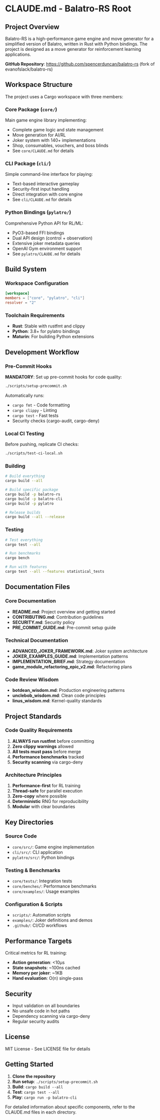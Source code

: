 # CLAUDE.md - Balatro-RS Root

## Project Overview

Balatro-RS is a high-performance game engine and move generator for a simplified version of Balatro, written in Rust with Python bindings. The project is designed as a move generator for reinforcement learning applications.

**GitHub Repository**: https://github.com/spencerduncan/balatro-rs (fork of evanofslack/balatro-rs)

## Workspace Structure

The project uses a Cargo workspace with three members:

### Core Package (`core/`)
Main game engine library implementing:
- Complete game logic and state management
- Move generation for AI/RL
- Joker system with 140+ implementations
- Shop, consumables, vouchers, and boss blinds
- See `core/CLAUDE.md` for details

### CLI Package (`cli/`)
Simple command-line interface for playing:
- Text-based interactive gameplay
- Security-first input handling
- Direct integration with core engine
- See `cli/CLAUDE.md` for details

### Python Bindings (`pylatro/`)
Comprehensive Python API for RL/ML:
- PyO3-based FFI bindings
- Dual API design (control + observation)
- Extensive joker metadata queries
- OpenAI Gym environment support
- See `pylatro/CLAUDE.md` for details

## Build System

### Workspace Configuration
```toml
[workspace]
members = ["core", "pylatro", "cli"]
resolver = "2"
```

### Toolchain Requirements
- **Rust**: Stable with rustfmt and clippy
- **Python**: 3.8+ for pylatro bindings
- **Maturin**: For building Python extensions

## Development Workflow

### Pre-Commit Hooks
**MANDATORY**: Set up pre-commit hooks for code quality:
```bash
./scripts/setup-precommit.sh
```

Automatically runs:
- `cargo fmt` - Code formatting
- `cargo clippy` - Linting
- `cargo test` - Fast tests
- Security checks (cargo-audit, cargo-deny)

### Local CI Testing
Before pushing, replicate CI checks:
```bash
./scripts/test-ci-local.sh
```

### Building
```bash
# Build everything
cargo build --all

# Build specific package
cargo build -p balatro-rs
cargo build -p balatro-cli
cargo build -p pylatro

# Release builds
cargo build --all --release
```

### Testing
```bash
# Test everything
cargo test --all

# Run benchmarks
cargo bench

# Run with features
cargo test --all --features statistical_tests
```

## Documentation Files

### Core Documentation
- **README.md**: Project overview and getting started
- **CONTRIBUTING.md**: Contribution guidelines
- **SECURITY.md**: Security policy
- **PRE_COMMIT_GUIDE.md**: Pre-commit setup guide

### Technical Documentation
- **ADVANCED_JOKER_FRAMEWORK.md**: Joker system architecture
- **JOKER_EXAMPLES_GUIDE.md**: Implementation patterns
- **IMPLEMENTATION_BRIEF.md**: Strategy documentation
- **game_module_refactoring_epic_v2.md**: Refactoring plans

### Code Review Wisdom
- **botdean_wisdom.md**: Production engineering patterns
- **unclebob_wisdom.md**: Clean code principles
- **linus_wisdom.md**: Kernel-quality standards

## Project Standards

### Code Quality Requirements
1. **ALWAYS run rustfmt** before committing
2. **Zero clippy warnings** allowed
3. **All tests must pass** before merge
4. **Performance benchmarks** tracked
5. **Security scanning** via cargo-deny

### Architecture Principles
1. **Performance-first** for RL training
2. **Thread-safe** for parallel execution
3. **Zero-copy** where possible
4. **Deterministic** RNG for reproducibility
5. **Modular** with clear boundaries

## Key Directories

### Source Code
- `core/src/`: Game engine implementation
- `cli/src/`: CLI application
- `pylatro/src/`: Python bindings

### Testing & Benchmarks
- `core/tests/`: Integration tests
- `core/benches/`: Performance benchmarks
- `core/examples/`: Usage examples

### Configuration & Scripts
- `scripts/`: Automation scripts
- `examples/`: Joker definitions and demos
- `.github/`: CI/CD workflows

## Performance Targets

Critical metrics for RL training:
- **Action generation**: <10μs
- **State snapshots**: ~100ns cached
- **Memory per joker**: ~1KB
- **Hand evaluation**: O(n) single-pass

## Security

- Input validation on all boundaries
- No unsafe code in hot paths
- Dependency scanning via cargo-deny
- Regular security audits

## License

MIT License - See LICENSE file for details

## Getting Started

1. **Clone the repository**
2. **Run setup**: `./scripts/setup-precommit.sh`
3. **Build**: `cargo build --all`
4. **Test**: `cargo test --all`
5. **Play**: `cargo run -p balatro-cli`

For detailed information about specific components, refer to the CLAUDE.md files in each directory.
